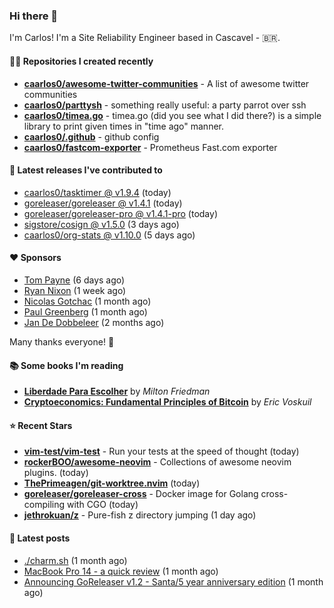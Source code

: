 ### Hi there 👋

I'm Carlos! I'm a Site Reliability Engineer based in Cascavel - 🇧🇷.

#### 👨‍💻 Repositories I created recently
- **[caarlos0/awesome-twitter-communities](https://github.com/caarlos0/awesome-twitter-communities)** - A list of awesome twitter communities
- **[caarlos0/parttysh](https://github.com/caarlos0/parttysh)** - something really useful: a party parrot over ssh
- **[caarlos0/timea.go](https://github.com/caarlos0/timea.go)** - timea.go (did you see what I did there?) is a simple library to print given times in &#34;time ago&#34; manner.
- **[caarlos0/.github](https://github.com/caarlos0/.github)** - github config
- **[caarlos0/fastcom-exporter](https://github.com/caarlos0/fastcom-exporter)** - Prometheus Fast.com exporter

#### 🚀 Latest releases I've contributed to


- [caarlos0/tasktimer @ v1.9.4](https://github.com/caarlos0/tasktimer/releases/tag/v1.9.4) (today)
- [goreleaser/goreleaser @ v1.4.1](https://github.com/goreleaser/goreleaser/releases/tag/v1.4.1) (today)
- [goreleaser/goreleaser-pro @ v1.4.1-pro](https://github.com/goreleaser/goreleaser-pro/releases/tag/v1.4.1-pro) (today)
- [sigstore/cosign @ v1.5.0](https://github.com/sigstore/cosign/releases/tag/v1.5.0) (3 days ago)
- [caarlos0/org-stats @ v1.10.0](https://github.com/caarlos0/org-stats/releases/tag/v1.10.0) (5 days ago)

#### ❤️ Sponsors
- [Tom Payne](https://github.com/twpayne) (6 days ago)
- [Ryan Nixon](https://github.com/taiidani) (1 week ago)
- [Nicolas Gotchac](https://github.com/ngotchac) (1 month ago)
- [Paul Greenberg](https://github.com/greenpau) (1 month ago)
- [Jan De Dobbeleer](https://github.com/JanDeDobbeleer) (2 months ago)

Many thanks everyone! 🙏

#### 📚 Some books I'm reading
- **[Liberdade Para Escolher](https://www.goodreads.com/book/show/17238591-liberdade-para-escolher)** by _Milton Friedman_
- **[Cryptoeconomics: Fundamental Principles of Bitcoin](https://www.goodreads.com/book/show/56919322-cryptoeconomics)** by _Eric Voskuil_

#### ⭐ Recent Stars


- **[vim-test/vim-test](https://github.com/vim-test/vim-test)** - Run your tests at the speed of thought (today)
- **[rockerBOO/awesome-neovim](https://github.com/rockerBOO/awesome-neovim)** - Collections of awesome neovim plugins. (today)
- **[ThePrimeagen/git-worktree.nvim](https://github.com/ThePrimeagen/git-worktree.nvim)** (today)
- **[goreleaser/goreleaser-cross](https://github.com/goreleaser/goreleaser-cross)** - Docker image for Golang cross-compiling with CGO (today)
- **[jethrokuan/z](https://github.com/jethrokuan/z)** - Pure-fish z directory jumping (1 day ago)

#### 📄 Latest posts
- [./charm.sh](https://carlosbecker.com/posts/charm/) (1 month ago)
- [MacBook Pro 14 - a quick review](https://carlosbecker.com/posts/macbook-pro-14/) (1 month ago)
- [Announcing GoReleaser v1.2 - Santa/5 year anniversary edition](https://carlosbecker.com/posts/goreleaser-v1.2/) (1 month ago)
